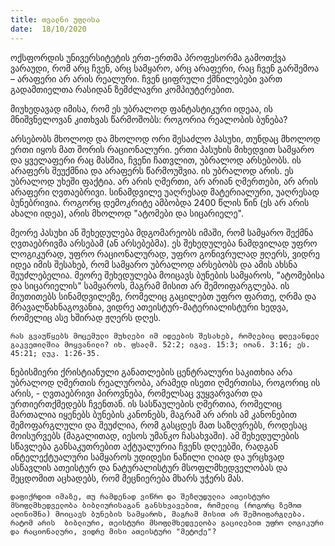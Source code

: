```yaml
---
title: თვალნი უფლისა
date:  18/10/2020
---
```


ოქსფორდის უნივერსიტეტის ერთ-ერთმა პროფესორმა გამოთქვა ვარაუდი, რომ არც ჩვენ, არც სამყარო, არც არაფერი, რაც ჩვენ გარშემოა – არაფერი არ არის რეალური. ჩვენ ციფრული ქმნილებები ვართ გადამთიელთა რასიდან ზემძლავრი კომპიუტერებით.

მიუხედავად იმისა, რომ ეს უბრალოდ ფანტასტიკური იდეაა, ის მნიშვნელოვან კითხვას წარმოშობს: როგორია რეალობის ბუნება?

არსებობს მხოლოდ და მხოლოდ ორი შესაძლო პასუხი, თუნდაც მხოლოდ ერთი იყოს მათ შორის რაციონალური. ერთი პასუხის მიხედვით სამყარო და ყველაფერი რაც მასშია, ჩვენი ჩათვლით, უბრალოდ არსებობს. ის არაფერს შეუქმნია და არაფერს წარმოუშვია. ის უბრალოდ არის. ეს უბრალოდ უხეში ფაქტია. არ არის ღმერთი, არ არიან ღმერთები, არ არის არაფერი ღვთაებრივი. სინამდვილე უაღრესად მატერიალური, უაღრესად ბუნებრივია. როგორც დემოკრიტე ამბობდა 2400 წლის წინ (ეს არ არის ახალი იდეა), არის მხოლოდ "ატომები და სიცარიელე".

მეორე პასუხი ან შეხედულება მდგომარეობს იმაში, რომ სამყარო შექმნა ღვთაებრივმა არსებამ (ან არსებებმა). ეს შეხედულება ნამდვილად უფრო ლოგიკურად, უფრო რაციონალურად, უფრო გონივრულად  ჟღერს, ვიდრე იდეა იმის შესახებ, რომ სამყარო უბრალოდ არსებობს და ამის ახსნა შეუძლებელია. მეორე შეხედულება მოიცავს ბუნების სამყაროს, "ატომებისა და სიცარიელის" სამყაროს, მაგრამ მისით არ შემოიფარგლება. ის მიუთითებს სინამდვილეზე, რომელიც გაცილებთ უფრო ფართე, ღრმა და მრავალწახნაგოვანია, ვიდრე ათეისტურ-მატერიალისტური ხედვა, რომელიც ასე ხშირად ჟღერს დღეს.

`რას გვაუწყებს მოცემული მუხლები იმ იდეების შესახებ, რომლებიც დღევანდელ გაკვეთილშია მოყვანილი? იხ. ფსალმ. 52:2; იგავ. 15:3; იოან. 3:16; ეს. 45:21; ლუკ. 1:26-35.`

ნებისმიერი ქრისტიანული განათლების ცენტრალური საკითხია არა უბრალოდ ღმერთის რეალურობა, არამედ ისეთი ღმერთისა, როგორიც ის არის, - ღვთაებრივი პიროვნება, რომელსაც ვუყვარვართ და ურთიერთქმედებს ჩვენთან. ის სასწაულების ღმერთია, რომელიც მართალია იყენებს ბუნების კანონებს, მაგრამ არ არის ამ კანონებით შემოფარგლული და შეუძლია, რომ გასცდეს მათ საზღვრებს, როდესაც მოისურვებს (მაგალითად, იესოს უმანკო ჩასახვაში). ამ შეხედულების სწავლება განსაკუთრებით აქტუალურია ჩვენს დღეებში, რადგან ინტელექტუალური სამყაროს უდიდესი ნაწილი ღიად და ურცხვად ასწავლის ათეისტურ და ნატურალისტურ მსოფლმხედველობას და შეცდომით აცხადებს, რომ მეცნიერება მხარს უჭერს მას.

`დაფიქრდით იმაზე, თუ რამდენად ვიწრო და შეზღუდულია ათეისტური მსოფლმხედველობა ბიბლიურისაგან განსხვავებით, რომელიც (როგორც ზემოთ აღინიშნა) მოიცავს ბუნების სამყაროს, მაგრამ მისით არ შემოიფარგლება. რატომ არის  ბიბლიური, თეისტური მსოფლმხედველობა გაცილებით უფრო ლოგიკური და რაციონალური, ვიდრე მისი ათეისტური "მეტოქე"?`